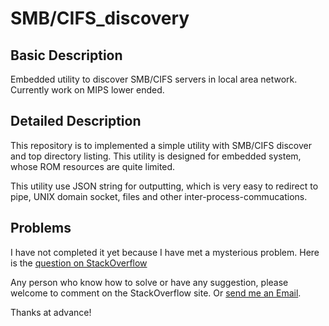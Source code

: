 # SMB/CIFS_discovery

Basic Description
---

Embedded utility to discover SMB/CIFS servers in local area network. Currently work on MIPS lower ended.

Detailed Description
---

This repository is to implemented a simple utility with SMB/CIFS discover and top directory listing. This utility is designed for embedded system, whose ROM resources are quite limited.

This utility use JSON string for outputting, which is very easy to redirect to pipe, UNIX domain socket, files and other inter-process-commucations.

Problems
---

I have not completed it yet because I have met a mysterious problem. Here is the [question on StackOverflow](http://stackoverflow.com/questions/41034511/c-function-parameter-mysteriously-drifted#)

Any person who know how to solve or have any suggestion, please welcome to comment on the StackOverflow site. Or [send me an Email](mailto:laplacezhang@126.com).

Thanks at advance!




